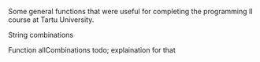 Some general functions that were useful for completing the programming II course at Tartu University.

String combinations

Function allCombinations
todo; explaination for that